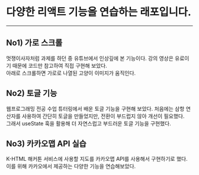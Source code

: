 # 다양한 리액트 기능을 연습하는 래포입니다.

---

## No1) 가로 스크롤

멋쟁이사자처럼 과제를 하던 중 유튜브에서 인상깊에 본 기능이다. 강의 영상은 유료이기 때문에 코드만 참고하여 직접 구현해 보았다.  
아래로 스크롤하면 가로로 나열된 고양이 이미지가 움직인다.

## No2) 토글 기능

웹프로그래밍 전공 수업 튜터링에서 배운 토글 기능을 구현해 보았다. 처음에는 삼항 연산자를 사용하여 간단히 토글을 만들었지만, 전환이 부드럽지 않아 개선이 필요했다.  
그래서 useState 훅을 활용해 더 자연스럽고 부드러운 토글 기능을 구현했다.

## No3) 카카오맵 API 실습

K-HTML 해커톤 서비스에 사용할 지도를 카카오맵 API를 사용해서 구현하기로 했다. 이를 위해 카카오에서 제공하는 다양한 기능을 연습해보았다.
